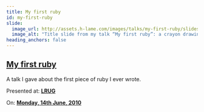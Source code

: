 ```yaml
---
title: My first ruby
id: my-first-ruby
slide:
  image_url: http://assets.h-lame.com/images/talks/my-first-ruby/slides/001.jpg
  image_alt: "Title slide from my talk “My first ruby”: a crayon drawing of a ruby, text: My first ruby by Murray Steele (aged 31½)"
heading_anchors: false
---
```

## [My first ruby](/talks/my-first-ruby/)

A talk I gave about the first piece of ruby I ever wrote.

Presented at: **[LRUG](http://lrug.org/)**

On: **[Monday, 14th June, 2010](http://lrug.org/meetings/2010/june/)**
